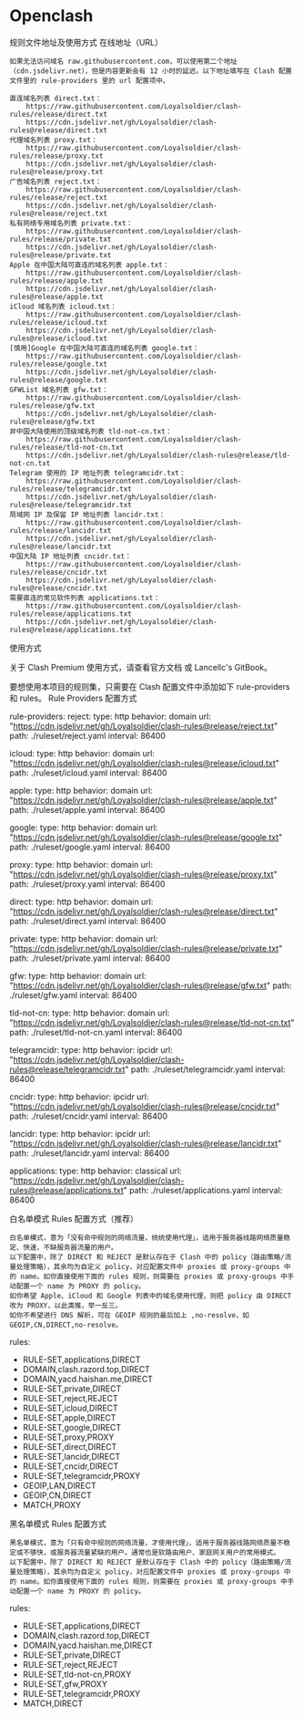 # Openclash
规则文件地址及使用方式
在线地址（URL）

    如果无法访问域名 raw.githubusercontent.com，可以使用第二个地址（cdn.jsdelivr.net），但是内容更新会有 12 小时的延迟。以下地址填写在 Clash 配置文件里的 rule-providers 里的 url 配置项中。

    直连域名列表 direct.txt：
        https://raw.githubusercontent.com/Loyalsoldier/clash-rules/release/direct.txt
        https://cdn.jsdelivr.net/gh/Loyalsoldier/clash-rules@release/direct.txt
    代理域名列表 proxy.txt：
        https://raw.githubusercontent.com/Loyalsoldier/clash-rules/release/proxy.txt
        https://cdn.jsdelivr.net/gh/Loyalsoldier/clash-rules@release/proxy.txt
    广告域名列表 reject.txt：
        https://raw.githubusercontent.com/Loyalsoldier/clash-rules/release/reject.txt
        https://cdn.jsdelivr.net/gh/Loyalsoldier/clash-rules@release/reject.txt
    私有网络专用域名列表 private.txt：
        https://raw.githubusercontent.com/Loyalsoldier/clash-rules/release/private.txt
        https://cdn.jsdelivr.net/gh/Loyalsoldier/clash-rules@release/private.txt
    Apple 在中国大陆可直连的域名列表 apple.txt：
        https://raw.githubusercontent.com/Loyalsoldier/clash-rules/release/apple.txt
        https://cdn.jsdelivr.net/gh/Loyalsoldier/clash-rules@release/apple.txt
    iCloud 域名列表 icloud.txt：
        https://raw.githubusercontent.com/Loyalsoldier/clash-rules/release/icloud.txt
        https://cdn.jsdelivr.net/gh/Loyalsoldier/clash-rules@release/icloud.txt
    [慎用]Google 在中国大陆可直连的域名列表 google.txt：
        https://raw.githubusercontent.com/Loyalsoldier/clash-rules/release/google.txt
        https://cdn.jsdelivr.net/gh/Loyalsoldier/clash-rules@release/google.txt
    GFWList 域名列表 gfw.txt：
        https://raw.githubusercontent.com/Loyalsoldier/clash-rules/release/gfw.txt
        https://cdn.jsdelivr.net/gh/Loyalsoldier/clash-rules@release/gfw.txt
    非中国大陆使用的顶级域名列表 tld-not-cn.txt：
        https://raw.githubusercontent.com/Loyalsoldier/clash-rules/release/tld-not-cn.txt
        https://cdn.jsdelivr.net/gh/Loyalsoldier/clash-rules@release/tld-not-cn.txt
    Telegram 使用的 IP 地址列表 telegramcidr.txt：
        https://raw.githubusercontent.com/Loyalsoldier/clash-rules/release/telegramcidr.txt
        https://cdn.jsdelivr.net/gh/Loyalsoldier/clash-rules@release/telegramcidr.txt
    局域网 IP 及保留 IP 地址列表 lancidr.txt：
        https://raw.githubusercontent.com/Loyalsoldier/clash-rules/release/lancidr.txt
        https://cdn.jsdelivr.net/gh/Loyalsoldier/clash-rules@release/lancidr.txt
    中国大陆 IP 地址列表 cncidr.txt：
        https://raw.githubusercontent.com/Loyalsoldier/clash-rules/release/cncidr.txt
        https://cdn.jsdelivr.net/gh/Loyalsoldier/clash-rules@release/cncidr.txt
    需要直连的常见软件列表 applications.txt：
        https://raw.githubusercontent.com/Loyalsoldier/clash-rules/release/applications.txt
        https://cdn.jsdelivr.net/gh/Loyalsoldier/clash-rules@release/applications.txt

使用方式

关于 Clash Premium 使用方式，请查看官方文档 或 Lancellc's GitBook。

要想使用本项目的规则集，只需要在 Clash 配置文件中添加如下 rule-providers 和 rules。
Rule Providers 配置方式

rule-providers:
  reject:
    type: http
    behavior: domain
    url: "https://cdn.jsdelivr.net/gh/Loyalsoldier/clash-rules@release/reject.txt"
    path: ./ruleset/reject.yaml
    interval: 86400

  icloud:
    type: http
    behavior: domain
    url: "https://cdn.jsdelivr.net/gh/Loyalsoldier/clash-rules@release/icloud.txt"
    path: ./ruleset/icloud.yaml
    interval: 86400

  apple:
    type: http
    behavior: domain
    url: "https://cdn.jsdelivr.net/gh/Loyalsoldier/clash-rules@release/apple.txt"
    path: ./ruleset/apple.yaml
    interval: 86400

  google:
    type: http
    behavior: domain
    url: "https://cdn.jsdelivr.net/gh/Loyalsoldier/clash-rules@release/google.txt"
    path: ./ruleset/google.yaml
    interval: 86400

  proxy:
    type: http
    behavior: domain
    url: "https://cdn.jsdelivr.net/gh/Loyalsoldier/clash-rules@release/proxy.txt"
    path: ./ruleset/proxy.yaml
    interval: 86400

  direct:
    type: http
    behavior: domain
    url: "https://cdn.jsdelivr.net/gh/Loyalsoldier/clash-rules@release/direct.txt"
    path: ./ruleset/direct.yaml
    interval: 86400

  private:
    type: http
    behavior: domain
    url: "https://cdn.jsdelivr.net/gh/Loyalsoldier/clash-rules@release/private.txt"
    path: ./ruleset/private.yaml
    interval: 86400

  gfw:
    type: http
    behavior: domain
    url: "https://cdn.jsdelivr.net/gh/Loyalsoldier/clash-rules@release/gfw.txt"
    path: ./ruleset/gfw.yaml
    interval: 86400

  tld-not-cn:
    type: http
    behavior: domain
    url: "https://cdn.jsdelivr.net/gh/Loyalsoldier/clash-rules@release/tld-not-cn.txt"
    path: ./ruleset/tld-not-cn.yaml
    interval: 86400

  telegramcidr:
    type: http
    behavior: ipcidr
    url: "https://cdn.jsdelivr.net/gh/Loyalsoldier/clash-rules@release/telegramcidr.txt"
    path: ./ruleset/telegramcidr.yaml
    interval: 86400

  cncidr:
    type: http
    behavior: ipcidr
    url: "https://cdn.jsdelivr.net/gh/Loyalsoldier/clash-rules@release/cncidr.txt"
    path: ./ruleset/cncidr.yaml
    interval: 86400

  lancidr:
    type: http
    behavior: ipcidr
    url: "https://cdn.jsdelivr.net/gh/Loyalsoldier/clash-rules@release/lancidr.txt"
    path: ./ruleset/lancidr.yaml
    interval: 86400

  applications:
    type: http
    behavior: classical
    url: "https://cdn.jsdelivr.net/gh/Loyalsoldier/clash-rules@release/applications.txt"
    path: ./ruleset/applications.yaml
    interval: 86400

白名单模式 Rules 配置方式（推荐）

    白名单模式，意为「没有命中规则的网络流量，统统使用代理」，适用于服务器线路网络质量稳定、快速，不缺服务器流量的用户。
    以下配置中，除了 DIRECT 和 REJECT 是默认存在于 Clash 中的 policy（路由策略/流量处理策略），其余均为自定义 policy，对应配置文件中 proxies 或 proxy-groups 中的 name。如你直接使用下面的 rules 规则，则需要在 proxies 或 proxy-groups 中手动配置一个 name 为 PROXY 的 policy。
    如你希望 Apple、iCloud 和 Google 列表中的域名使用代理，则把 policy 由 DIRECT 改为 PROXY，以此类推，举一反三。
    如你不希望进行 DNS 解析，可在 GEOIP 规则的最后加上 ,no-resolve，如 GEOIP,CN,DIRECT,no-resolve。

rules:
  - RULE-SET,applications,DIRECT
  - DOMAIN,clash.razord.top,DIRECT
  - DOMAIN,yacd.haishan.me,DIRECT
  - RULE-SET,private,DIRECT
  - RULE-SET,reject,REJECT
  - RULE-SET,icloud,DIRECT
  - RULE-SET,apple,DIRECT
  - RULE-SET,google,DIRECT
  - RULE-SET,proxy,PROXY
  - RULE-SET,direct,DIRECT
  - RULE-SET,lancidr,DIRECT
  - RULE-SET,cncidr,DIRECT
  - RULE-SET,telegramcidr,PROXY
  - GEOIP,LAN,DIRECT
  - GEOIP,CN,DIRECT
  - MATCH,PROXY

黑名单模式 Rules 配置方式

    黑名单模式，意为「只有命中规则的网络流量，才使用代理」，适用于服务器线路网络质量不稳定或不够快，或服务器流量紧缺的用户。通常也是软路由用户、家庭网关用户的常用模式。
    以下配置中，除了 DIRECT 和 REJECT 是默认存在于 Clash 中的 policy（路由策略/流量处理策略），其余均为自定义 policy，对应配置文件中 proxies 或 proxy-groups 中的 name。如你直接使用下面的 rules 规则，则需要在 proxies 或 proxy-groups 中手动配置一个 name 为 PROXY 的 policy。

rules:
  - RULE-SET,applications,DIRECT
  - DOMAIN,clash.razord.top,DIRECT
  - DOMAIN,yacd.haishan.me,DIRECT
  - RULE-SET,private,DIRECT
  - RULE-SET,reject,REJECT
  - RULE-SET,tld-not-cn,PROXY
  - RULE-SET,gfw,PROXY
  - RULE-SET,telegramcidr,PROXY
  - MATCH,DIRECT

